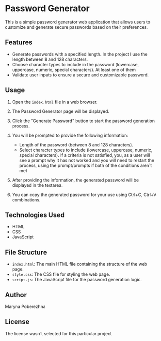 # Password Generator

This is a simple password generator web application that allows users to customize and generate secure passwords based on their preferences.

## Features

- Generate passwords with a specified length. In the project I use the length between 8 and 128 characters.
- Choose character types to include in the password (lowercase, uppercase, numeric, special characters). At least one of them
- Validate user inputs to ensure a secure and customizable password.

## Usage

1. Open the `index.html` file in a web browser.

2. The Password Generator page will be displayed.

3. Click the "Generate Password" button to start the password generation process.

4. You will be prompted to provide the following information:
   - Length of the password (between 8 and 128 characters).
   - Select character types to include (lowercase, uppercase, numeric, special characters).
   If a criteria is not satisfied, you, as a user will see a prompt why it has not worked and you will need to restart the process, using the prompt/prompts if both of the conditions aren`t met

5. After providing the information, the generated password will be displayed in the textarea.

6. You can copy the generated password for your use using Ctrl+C, Ctrl+V combinations.

## Technologies Used

- HTML
- CSS
- JavaScript

## File Structure

- `index.html`: The main HTML file containing the structure of the web page.
- `style.css`: The CSS file for styling the web page.
- `script.js`: The JavaScript file for the password generation logic.

## Author

Maryna Poberezhna

## License

The license wasn`t selected for this particular project
